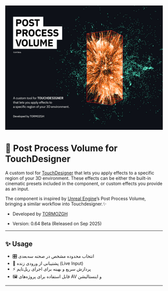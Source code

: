 ![Cover](Cover.jpg)

# 🎨 Post Process Volume for TouchDesigner

A custom tool for [TouchDesigner](https://derivative.ca) that lets you apply effects to a specific region of your 3D environment.
These effects can be either the built-in cinematic presets included in the component, or custom effects you provide as an input.

The component is inspired by [Unreal Engine](https://www.unrealengine.com/en-US)’s Post Process Volume, bringing a similar workflow into Touchdesigner.✨  

- Developed by [TORMOZGH](www.instagram.com/tormozgh)

- Version: 0.64 Beta (Released on Sep 2025)



---

## ✨ Usage
- 🎛️ انتخاب محدوده مشخص در صحنه سه‌بعدی  
- 🎥 پشتیبانی از ورودی زنده (Live Input)  
- ⚡ پردازش سریع و بهینه برای اجرای ریل‌تایم  
- 🖼️ قابل استفاده برای پروژه‌های AV و اینستالیشن  

---
